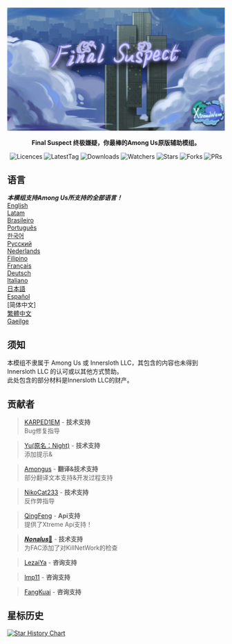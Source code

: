 <div align="center">
	
![FS-XW](Assets/LogoWithTeam.png)

**Final Suspect 终极嫌疑，你最棒的Among Us原版辅助模组。**

<img src="https://badgen.net/github/license/XtremeWave/FinalSuspect" alt="Licences">
<img src="https://badgen.net/github/tag/XtremeWave/FinalSuspect" alt="LatestTag">
<img src="https://badgen.net/github/assets-dl/XtremeWave/FinalSuspect" alt="Downloads">
<img src="https://badgen.net/github/watchers/XtremeWave/FinalSuspect" alt="Watchers">
<img src="https://badgen.net/github/stars/XtremeWave/FinalSuspect" alt="Stars">
<img src="https://badgen.net/github/forks/XtremeWave/FinalSuspect" alt="Forks">
<img src="https://badgen.net/github/prs/XtremeWave/FinalSuspect" alt="PRs">

</div>

## 语言
***本模组支持Among Us所支持的全部语言！***<br>
[English](README.md) <br>
[Latam](README_es_LA.md)<br>
[Brasileiro](README_pt_BR.md)<br>
[Português](README_pt.md)<br>
[한국어](README_ko.md)<br>
[Русский](README_ru.md)<br>
[Nederlands](README_nl.md)<br>
[Filipino](README_tl.md)<br>
[Français](README_fr.md)<br>
[Deutsch](README_de.md)<br>
[Italiano](README_it.md)<br>
[日本語](README_ja.md)<br>
[Español](README_es.md)<br>
[简体中文]<br>
[繁體中文](README_zh_CHT.md)<br>
[Gaeilge](README_ga.md)<br>

## 须知
本模组不隶属于 Among Us 或 Innersloth LLC，其包含的内容也未得到 Innersloth LLC 的认可或以其他方式赞助。<br>
此处包含的部分材料是Innersloth LLC的财产。

## 贡献者
>[KARPED1EM](https://github.com/KARPED1EM) - **技术支持**<br>
>Bug修复指导

>[Yu(原名：Night)](https://github.com/Night-GUA) - **技术支持**<br>
>添加提示&

>[Amongus](https://github.com/XiezibanWrite) - **翻译&技术支持**<br>
>部分翻译文本支持&开发过程支持

>[NikoCat233](https://github.com/NikoCat233) - **技术支持**<br>
>反作弊指导

> [QingFeng](https://github.com/QingFeng-awa) - **Api支持**<br>
>提供了Xtreme Api支持！

>[𝑵𝒐𝒏𝒂𝒍𝒖𝒔🍥](https://github.com/Reborn5537) - **技术支持**<br>
>为FAC添加了对KillNetWork的检查

>[LezaiYa](https://github.com/LezaiYa1) - **咨询支持**

>[Imp11](https://github.com/dabao40) - **咨询支持**

>[FangKuai](https://github.com/FangKuaiYa) - **咨询支持**

## 星标历史
[![Star History Chart](https://api.star-history.com/svg?repos=XtremeWave/FinalSuspect&type=Date)](https://star-history.com/#XtremeWave/FinalSuspect&Date)

